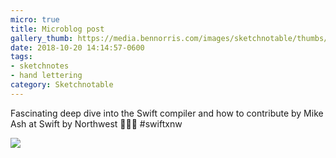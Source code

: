 ```yaml
---
micro: true
title: Microblog post
gallery_thumb: https://media.bennorris.com/images/sketchnotable/thumbs/swift-by-northwest-2018-sketchnotes-12.jpg
date: 2018-10-20 14:14:57-0600
tags:
- sketchnotes
- hand lettering
category: Sketchnotable
---
```


Fascinating deep dive into the Swift compiler and how to contribute by Mike Ash at Swift by Northwest 📱✍🏼 #swiftxnw

<img src="https://media.bennorris.com/images/sketchnotable/swift-by-northwest-2018/swift-by-northwest-2018-sketchnotes-12.jpg" />